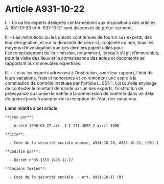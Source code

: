 # Article A931-10-22

I. - Le ou les experts désignés conformément aux dispositions des articles A. 931-10-20 et A. 931-10-21 sont dispensés de
prêter serment.

II. - Les institutions ou les unions sont tenues de fournir aux experts, dès leur désignation, et sur la demande de ceux-ci,
conjointe ou non, tous les moyens d'investigation que ces derniers jugent utiles pour l'accomplissement de leur mission,
notamment, lorsqu'il s'agit d'immeubles, pour la visite des lieux et la connaissance des actes et documents se rapportant aux
immeubles expertisés.

III. - Le ou les experts adressent à l'institution, avec leur rapport, l'état de leurs vacations, frais et honoraires et en
remettent une copie à la commission de contrôle instituée par l'article L. 951-1. Lorsqu'elle envisage de contester le
montant demandé par un des experts, l'institution de prévoyance ou l'union le notifie à la commission de contrôle dans un
délai de quinze jours à compter de la réception de l'état des vacations.

**Liens relatifs à cet article**

	**Créé par**:

	  - Arrêté 1998-03-27 art. 1 I III JORF 2 avril 1998

	**Cite**:

	  - Code de la sécurité sociale annexe, A931-10-20, A931-10-21, L951-1

	**Codifié par**:

	  - Décret n°85-1353 1985-12-17

	**Anciens textes**:

	  - Code de la sécurité sociale. - art. A931-10-17 (M)
